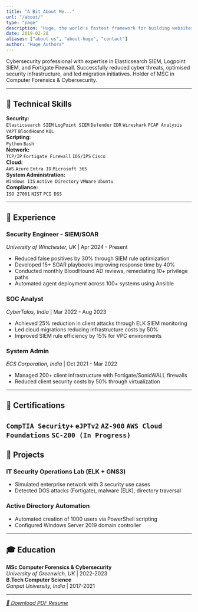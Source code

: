 ```yaml
---
title: "A Bit About Me..."
url: "/about/"
type: "page"
description: "Huge, the world's fastest framework for building websites"
date: 2019-02-28
aliases: ["about us", "about-huge", "contact"]
author: "Huge Authors"
---
```





Cybersecurity professional with expertise in Elasticsearch SIEM, Logpoint SIEM, and Fortigate Firewall. Successfully reduced cyber threats, optimised security infrastructure, and led migration initiatives. Holder of MSC in Computer Forensics & Cybersecurity.

---

## 🔧 Technical Skills  
**Security:**  
`Elasticsearch SIEM` `LogPoint SIEM` `Defender` `EDR` `Wireshark` `PCAP Analysis` `VAPT` `BloodHound` `KQL`  
**Scripting:**  
`Python` `Bash`  
**Network:**  
`TCP/IP` `Fortigate Firewall` `IDS/IPS` `Cisco`  
**Cloud:**  
`AWS` `Azure` `Entra ID` `Microsoft 365`  
**System Administration:**  
`Windows IIS` `Active Directory` `VMWare` `Ubuntu`  
**Compliance:**  
`ISO 27001` `NIST` `PCI DSS`

---

## 💼 Experience  

### **Security Engineer - SIEM/SOAR**  
*University of Winchester, UK* | Apr 2024 - Present  
- Reduced false positives by 30% through SIEM rule optimization  
- Developed 15+ SOAR playbooks improving response time by 40%  
- Conducted monthly BloodHound AD reviews, remediating 10+ privilege paths  
- Automated agent deployment across 100+ systems using Ansible  

### **SOC Analyst**  
*CyberTalos, India* | Mar 2022 - Aug 2023  
- Achieved 25% reduction in client attacks through ELK SIEM monitoring  
- Led cloud migrations reducing infrastructure costs by 50%  
- Improved SIEM rule efficiency by 15% for VPC environments  

### **System Admin**  
*ECS Corporation, India* | Oct 2021 - Mar 2022  
- Managed 200+ client infrastructure with Fortigate/SonicWALL firewalls  
- Reduced client security costs by 50% through virtualization  

---

## 📜 Certifications  
`CompTIA Security+` `eJPTv2` `AZ-900` `AWS Cloud Foundations` `SC-200 (In Progress)`
---

## 🚀 Projects  

### **IT Security Operations Lab (ELK + GNS3)**  
- Simulated enterprise network with 3 security use cases  
- Detected DOS attacks (Fortigate), malware (ELK), directory traversal  

### **Active Directory Automation**  
- Automated creation of 1000 users via PowerShell scripting  
- Configured Windows Server 2019 domain controller  

---

## 🎓 Education  
**MSc Computer Forensics & Cybersecurity**  
*University of Greenwich, UK* | 2022-2023  
**B.Tech Computer Science**  
*Ganpat University, India* | 2017-2021  

---

*[📄 Download PDF Resume](/files/Nirmal_Resume.pdf)*
